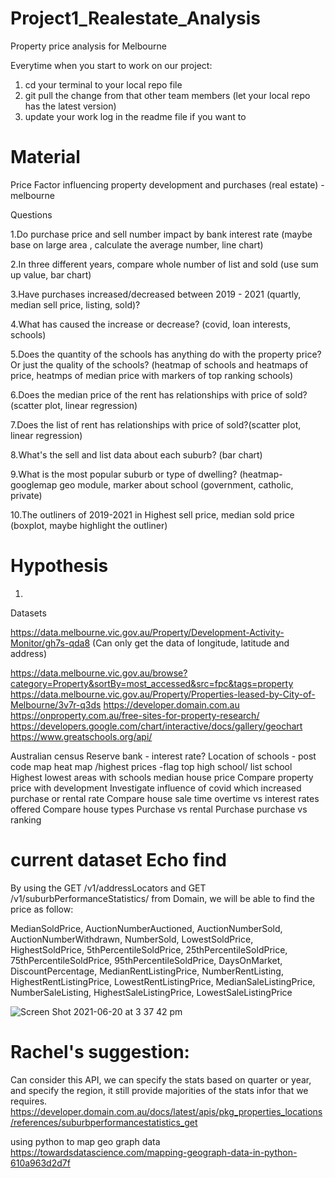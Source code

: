 # Project1_Realestate_Analysis
Property price analysis for Melbourne


Everytime when you start to work on our project:

1. cd your terminal to your local repo file
2. git pull the change from that other team members (let your local repo has the latest version)
3. update your work log in the readme file if you want to 




# Material

Price Factor influencing property development and purchases (real estate) - melbourne
 
Questions

1.Do purchase price and sell number impact by bank interest rate (maybe base on large area , calculate the average number, line chart)

2.In three different years, compare whole number of list and sold (use sum up value, bar chart)

3.Have purchases increased/decreased between 2019 - 2021 (quartly, median sell price, listing, sold)? 

4.What has caused the increase or decrease? (covid, loan interests, schools)

5.Does the quantity of the schools has anything do with the property price? Or just the quality of the schools? (heatmap of schools and heatmaps of price, heatmps of median price with markers of top ranking schools)

6.Does the median price of the rent has relationships with price of sold?(scatter plot, linear regression)

7.Does the list of rent has relationships with price of sold?(scatter plot, linear regression)

8.What's the sell and list data about each suburb? (bar chart)

9.What is the most popular suburb or type of dwelling? (heatmap-googlemap geo module, marker about school (government, catholic, private)

10.The outliners of 2019-2021 in Highest sell price, median sold price (boxplot, maybe highlight the outliner)

 
# Hypothesis

1. 


Datasets

https://data.melbourne.vic.gov.au/Property/Development-Activity-Monitor/gh7s-qda8
(Can only get the data of longitude, latitude and address)

https://data.melbourne.vic.gov.au/browse?category=Property&sortBy=most_accessed&src=fpc&tags=property
https://data.melbourne.vic.gov.au/Property/Properties-leased-by-City-of-Melbourne/3v7r-q3ds
https://developer.domain.com.au
https://onproperty.com.au/free-sites-for-property-research/
https://developers.google.com/chart/interactive/docs/gallery/geochart
https://www.greatschools.org/api/


Australian census
Reserve bank - interest rate?
Location of schools -
 post code map
 heat map /highest prices -flag top high school/ list school
Highest lowest areas with schools median house price
Compare property price with development
Investigate influence of covid which increased purchase or rental rate
Compare house sale time overtime vs interest rates offered
Compare house types
Purchase vs rental
Purchase purchase vs ranking


# current dataset Echo find
By using the GET /v1/addressLocators and GET /v1/suburbPerformanceStatistics/ from Domain, we will be able to find the price as follow:

MedianSoldPrice, AuctionNumberAuctioned, AuctionNumberSold, AuctionNumberWithdrawn, NumberSold, LowestSoldPrice, HighestSoldPrice, 5thPercentileSoldPrice, 25thPercentileSoldPrice, 75thPercentileSoldPrice, 95thPercentileSoldPrice, DaysOnMarket, DiscountPercentage, MedianRentListingPrice, NumberRentListing, HighestRentListingPrice, LowestRentListingPrice, MedianSaleListingPrice, NumberSaleListing, HighestSaleListingPrice, LowestSaleListingPrice

![Screen Shot 2021-06-20 at 3 37 42 pm](https://user-images.githubusercontent.com/75764401/122663398-838d8680-d1dd-11eb-944a-75ec6944c2be.png)

# Rachel's suggestion: 
Can consider this API, we can specify the stats based on quarter or year, and specify the region, it still provide majorities of the stats infor that we requires.
https://developer.domain.com.au/docs/latest/apis/pkg_properties_locations/references/suburbperformancestatistics_get

using python to map geo graph data
https://towardsdatascience.com/mapping-geograph-data-in-python-610a963d2d7f

